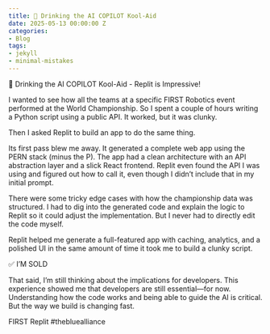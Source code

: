 ```yaml
---
title: 🚀 Drinking the AI COPILOT Kool-Aid
date: 2025-05-13 00:00:00 Z
categories:
- Blog
tags:
- jekyll
- minimal-mistakes
---
```


🚀 Drinking the AI COPILOT Kool-Aid - Replit is Impressive!

I wanted to see how all the teams at a specific FIRST Robotics event performed at the World Championship. So I spent a couple of hours writing a Python script using a public API. It worked, but it was clunky.

Then I asked Replit to build an app to do the same thing.

Its first pass blew me away. It generated a complete web app using the PERN stack (minus the P). The app had a clean architecture with an API abstraction layer and a slick React frontend. Replit even found the API I was using and figured out how to call it, even though I didn’t include that in my initial prompt.

There were some tricky edge cases with how the championship data was structured. I had to dig into the generated code and explain the logic to Replit so it could adjust the implementation. But I never had to directly edit the code myself.

Replit helped me generate a full-featured app with caching, analytics, and a polished UI in the same amount of time it took me to build a clunky script.

✅ I’M SOLD

That said, I’m still thinking about the implications for developers. This experience showed me that developers are still essential—for now. Understanding how the code works and being able to guide the AI is critical. But the way we build is changing fast.

FIRST Replit #thebluealliance
